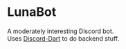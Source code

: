 LunaBot
=====
A moderately interesting Discord bot.  
Uses [Discord-Dart](http://github.com/Hackzzila/Discord-Dart) to do backend stuff.
